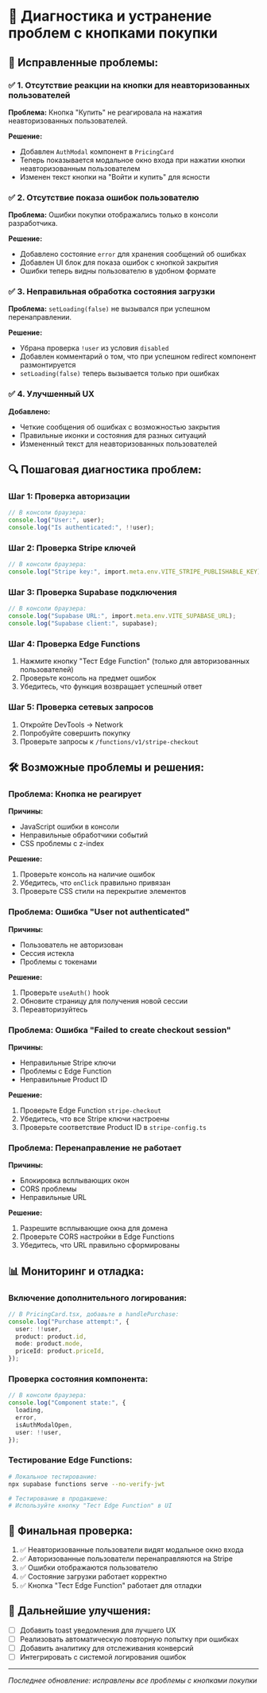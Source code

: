 # 🔧 Диагностика и устранение проблем с кнопками покупки

## 🚨 **Исправленные проблемы:**

### ✅ **1. Отсутствие реакции на кнопки для неавторизованных пользователей**

**Проблема:** Кнопка "Купить" не реагировала на нажатия неавторизованных пользователей.

**Решение:**

- Добавлен `AuthModal` компонент в `PricingCard`
- Теперь показывается модальное окно входа при нажатии кнопки неавторизованным пользователем
- Изменен текст кнопки на "Войти и купить" для ясности

### ✅ **2. Отсутствие показа ошибок пользователю**

**Проблема:** Ошибки покупки отображались только в консоли разработчика.

**Решение:**

- Добавлено состояние `error` для хранения сообщений об ошибках
- Добавлен UI блок для показа ошибок с кнопкой закрытия
- Ошибки теперь видны пользователю в удобном формате

### ✅ **3. Неправильная обработка состояния загрузки**

**Проблема:** `setLoading(false)` не вызывался при успешном перенаправлении.

**Решение:**

- Убрана проверка `!user` из условия `disabled`
- Добавлен комментарий о том, что при успешном redirect компонент размонтируется
- `setLoading(false)` теперь вызывается только при ошибках

### ✅ **4. Улучшенный UX**

**Добавлено:**

- Четкие сообщения об ошибках с возможностью закрытия
- Правильные иконки и состояния для разных ситуаций
- Измененный текст для неавторизованных пользователей

## 🔍 **Пошаговая диагностика проблем:**

### **Шаг 1: Проверка авторизации**

```typescript
// В консоли браузера:
console.log("User:", user);
console.log("Is authenticated:", !!user);
```

### **Шаг 2: Проверка Stripe ключей**

```typescript
// В консоли браузера:
console.log("Stripe key:", import.meta.env.VITE_STRIPE_PUBLISHABLE_KEY);
```

### **Шаг 3: Проверка Supabase подключения**

```typescript
// В консоли браузера:
console.log("Supabase URL:", import.meta.env.VITE_SUPABASE_URL);
console.log("Supabase client:", supabase);
```

### **Шаг 4: Проверка Edge Functions**

1. Нажмите кнопку "Тест Edge Function" (только для авторизованных пользователей)
2. Проверьте консоль на предмет ошибок
3. Убедитесь, что функция возвращает успешный ответ

### **Шаг 5: Проверка сетевых запросов**

1. Откройте DevTools → Network
2. Попробуйте совершить покупку
3. Проверьте запросы к `/functions/v1/stripe-checkout`

## 🛠️ **Возможные проблемы и решения:**

### **Проблема: Кнопка не реагирует**

**Причины:**

- JavaScript ошибки в консоли
- Неправильные обработчики событий
- CSS проблемы с z-index

**Решение:**

1. Проверьте консоль на наличие ошибок
2. Убедитесь, что `onClick` правильно привязан
3. Проверьте CSS стили на перекрытие элементов

### **Проблема: Ошибка "User not authenticated"**

**Причины:**

- Пользователь не авторизован
- Сессия истекла
- Проблемы с токенами

**Решение:**

1. Проверьте `useAuth()` hook
2. Обновите страницу для получения новой сессии
3. Переавторизуйтесь

### **Проблема: Ошибка "Failed to create checkout session"**

**Причины:**

- Неправильные Stripe ключи
- Проблемы с Edge Function
- Неправильные Product ID

**Решение:**

1. Проверьте Edge Function `stripe-checkout`
2. Убедитесь, что все Stripe ключи настроены
3. Проверьте соответствие Product ID в `stripe-config.ts`

### **Проблема: Перенаправление не работает**

**Причины:**

- Блокировка всплывающих окон
- CORS проблемы
- Неправильные URL

**Решение:**

1. Разрешите всплывающие окна для домена
2. Проверьте CORS настройки в Edge Functions
3. Убедитесь, что URL правильно сформированы

## 📊 **Мониторинг и отладка:**

### **Включение дополнительного логирования:**

```typescript
// В PricingCard.tsx, добавьте в handlePurchase:
console.log("Purchase attempt:", {
  user: !!user,
  product: product.id,
  mode: product.mode,
  priceId: product.priceId,
});
```

### **Проверка состояния компонента:**

```typescript
// В консоли браузера:
console.log("Component state:", {
  loading,
  error,
  isAuthModalOpen,
  user: !!user,
});
```

### **Тестирование Edge Functions:**

```bash
# Локальное тестирование:
npx supabase functions serve --no-verify-jwt

# Тестирование в продакшене:
# Используйте кнопку "Тест Edge Function" в UI
```

## 🎯 **Финальная проверка:**

1. ✅ Неавторизованные пользователи видят модальное окно входа
2. ✅ Авторизованные пользователи перенаправляются на Stripe
3. ✅ Ошибки отображаются пользователю
4. ✅ Состояние загрузки работает корректно
5. ✅ Кнопка "Тест Edge Function" работает для отладки

## 🔄 **Дальнейшие улучшения:**

- [ ] Добавить toast уведомления для лучшего UX
- [ ] Реализовать автоматическую повторную попытку при ошибках
- [ ] Добавить аналитику для отслеживания конверсий
- [ ] Интегрировать с системой логирования ошибок

---

_Последнее обновление: исправлены все проблемы с кнопками покупки_

